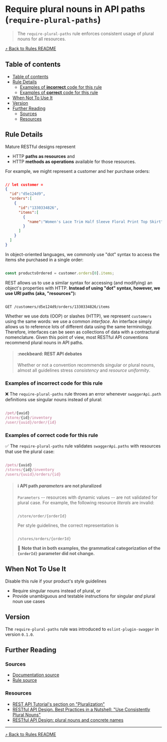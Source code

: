 # Require plural nouns in API paths (`require-plural-paths`)

> The `require-plural-paths` rule enforces consistent usage of plural nouns for all resources.

[:arrow_heading_up: Back to Rules README][rules-readme]

## Table of contents
<!-- TOC depthFrom:2 depthTo:6 withLinks:1 updateOnSave:1 orderedList:0 -->

- [Table of contents](#table-of-contents)
- [Rule Details](#rule-details)
	- [Examples of **incorrect** code for this rule](#examples-of-incorrect-code-for-this-rule)
	- [Examples of **correct** code for this rule](#examples-of-correct-code-for-this-rule)
- [When Not To Use It](#when-not-to-use-it)
- [Version](#version)
- [Further Reading](#further-reading)
	- [Sources](#sources)
	- [Resources](#resources)

<!-- /TOC -->

## Rule Details

Mature RESTful designs represent

* HTTP **paths as resources** and
* HTTP **methods as operations** available for those resources.

For example, we might represent a customer and her purchase orders:

```json

// let customer =
{
  "id":"d5e124d9",
  "orders":[
    {
      "id":"1330334826",
      "items":[
        {
          "name":"Women's Lace Trim Half Sleeve Floral Print Top Skirt"
        }
      ]
    }
  ]
}
```

In object-oriented languages, we commonly use "dot" syntax to access the items she purchased in a single order:

```javascript

const productsOrdered = customer.orders[0].items;
```

REST allows us to use a similar syntax for accessing (and modifying) an object's properties with HTTP. **Instead of using "dot" syntax, however, we use URI paths (aka, "resources"):**

```shell

GET /customers/d5e124d9/orders/1330334826/items
```

Whether we use dots (OOP) or slashes (HTTP), we represent `customers` using the same words: we use a common _interface_. An interface simply allows us to reference lots of different data using the same terminology. Therefore, interfaces can be seen as collections of data with a contractural nomenclature. Given this point of view, most RESTful API conventions recommend plural nouns in API paths.

> #### :neckbeard: REST API debates
> Whether or not a convention recommends singular or plural nouns, almost all guidelines stress _consistency_ and _resource uniformity_.

### Examples of **incorrect** code for this rule

:x: The `require-plural-paths` rule throws an error whenever `swaggerApi.path` definitions use singular nouns instead of plural:

```js

/pet/{uuid}
/store/{id}/inventory
/user/{uuid}/order/{id}

```

### Examples of **correct** code for this rule

:white_check_mark: The `require-plural-paths` rule validates `swaggerApi.paths` with resources that use the plural case:

```js

/pets/{uuid}
/stores/{id}/inventory
/users/{uuid}/orders/{id}

```

> #### :information_source: API path _parameters_ are not pluralized
>
> `Parameters` -- resources with dynamic values -- are not validated for plural case. For example, the following resource _literals_ are invalid:
> ```
>
> /store/order/{orderId}
> ```
> Per style guidelines, the correct representation is
> ```
>
> /stores/orders/{orderId}
> ```
> :pencil: **Note that in both examples, the grammatical categorization of the  `{orderId}` parameter did not change.**

## When Not To Use It

Disable this rule if your product's style guidelines

* Require singular nouns instead of plural, or
* Provide unambiguous and testable instructions for singular _and_ plural noun use cases

## Version

The `require-plural-paths` rule was introduced to `eslint-plugin-swagger` in version `0.1.0`.

## Further Reading

### Sources

* [Documentation source][docs-source-url]
* [Rule source][rule-source-url]

### Resources

* [REST API Tutorial's section on "Pluralization"][rest-api-tutorial-url]
* [RESTful API Design. Best Practices in a Nutshell: "Use Consistently Plural Nouns"][use-consistently-plural-nouns]
* [RESTful API Design: plural nouns and concrete names][restful-api-design-url]

---

[:arrow_heading_up: Back to Rules README][rules-readme]

[docs-source-url]: https://github.com/gregswindle/eslint-plugin-swagger/blob/master/docs/rules/require-plural-paths.md
[rest-api-tutorial-url]: http://www.restapitutorial.com/lessons/restfulresourcenaming.html#pluralization
[restful-api-design-url]: https://apigee.com/about/blog/technology/restful-api-design-plural-nouns-and-concrete-names
[rule-source-url]: https://github.com/gregswindle/eslint-plugin-swagger/blob/master/lib/rules/require-plural-paths.js
[rules-readme]: ./docs/rules/README.md
[use-consistently-plural-nouns]: https://blog.philipphauer.de/restful-api-design-best-practices/#use-consistently-plural-nouns
